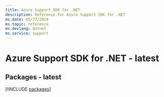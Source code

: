 ```yaml
---
title: Azure Support SDK for .NET
description: Reference for Azure Support SDK for .NET
ms.date: 05/27/2024
ms.topic: reference
ms.devlang: dotnet
ms.service: support
---
```

# Azure Support SDK for .NET - latest
## Packages - latest
[!INCLUDE [packages](support-index.md)]